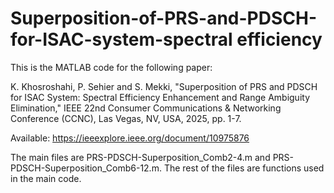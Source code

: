 # Superposition-of-PRS-and-PDSCH-for-ISAC-system-spectral efficiency
This is the MATLAB code for the following paper:

K. Khosroshahi, P. Sehier and S. Mekki, "Superposition of PRS and PDSCH for ISAC System: Spectral Efficiency Enhancement and Range Ambiguity Elimination," IEEE 22nd Consumer Communications & Networking Conference (CCNC), Las Vegas, NV, USA, 2025, pp. 1-7.

Available: https://ieeexplore.ieee.org/document/10975876

The main files are PRS-PDSCH-Superposition_Comb2-4.m and PRS-PDSCH-Superposition_Comb6-12.m. The rest of the files are functions used in the main code.
